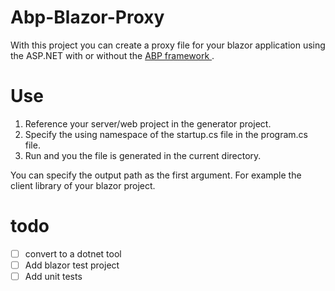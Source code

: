 # Abp-Blazor-Proxy
With this project you can create a proxy file for your blazor application using the ASP.NET with or without the [ABP framework ](https://aspnetboilerplate.com/). 
# Use
1. Reference your server/web project in the generator project. 
2. Specify the using namespace of the startup.cs file in the program.cs file. 
3. Run and you the file is generated in the current directory. 

You can specify the output path as the first argument. For example the client library of your blazor project. 

# todo
- [ ] convert to a dotnet tool
- [ ] Add blazor test project
- [ ] Add unit tests
